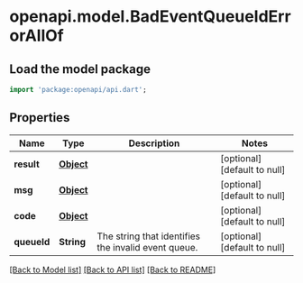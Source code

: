 # openapi.model.BadEventQueueIdErrorAllOf

## Load the model package
```dart
import 'package:openapi/api.dart';
```

## Properties
Name | Type | Description | Notes
------------ | ------------- | ------------- | -------------
**result** | [**Object**](.md) |  | [optional] [default to null]
**msg** | [**Object**](.md) |  | [optional] [default to null]
**code** | [**Object**](.md) |  | [optional] [default to null]
**queueId** | **String** | The string that identifies the invalid event queue.  | [optional] [default to null]

[[Back to Model list]](../README.md#documentation-for-models) [[Back to API list]](../README.md#documentation-for-api-endpoints) [[Back to README]](../README.md)


